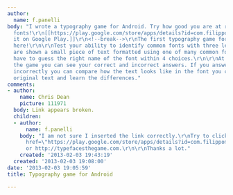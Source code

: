 ```yaml
---
author:
  name: f.panelli
body: "I wrote a typography game for Android. Try how good you are at recongnizing
  fonts!\r\n[[https://play.google.com/store/apps/details?id=com.filippomariapanelli.typefacesfree|Get
  it on Google Play.]]\r\n<!--break-->\r\nThe first typography game for Android is
  here!\r\n\r\nTest your ability to identify common fonts with three levels of difficulty.\r\nYou
  are shown a small piece of text formatted using one of many common fonts and you
  have to guess the right name of the font within 4 choices.\r\n\r\nAt the end of
  the game you can see your correct and incorrect answers. If you answered one question
  incorrectly you can compare how the text looks like in the font you chose with the
  original text and learn the differences."
comments:
- author:
    name: Chris Dean
    picture: 111971
  body: Link appears broken.
  children:
  - author:
      name: f.panelli
    body: "I am not sure I inserted the link correctly.\r\nTry to click <a title=\"here\"
      href=\"https://play.google.com/store/apps/details?id=com.filippomariapanelli.typefacesfree\">here</a>
      or http://typefacesthegame.com.\r\n\r\nThanks a lot."
    created: '2013-02-03 19:43:19'
  created: '2013-02-03 19:08:00'
date: '2013-02-03 19:05:59'
title: Typography game for Android

---
```

